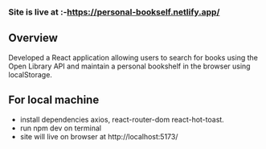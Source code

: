 ### Site is live at :-https://personal-bookself.netlify.app/
## Overview
Developed a React application allowing users to search for books using the Open Library API and maintain a personal bookshelf in the browser using localStorage.
## For local machine
- install dependencies axios, react-router-dom react-hot-toast.
- run npm dev on terminal
- site will live on browser at http://localhost:5173/
  
